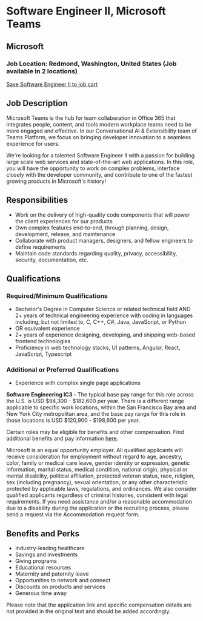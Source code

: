 # Software Engineer II, Microsoft Teams
## Microsoft
### Job Location: Redmond, Washington, United States (Job available in 2 locations)

[Save Software Engineer II to job cart](application_link)

## Job Description
Microsoft Teams is the hub for team collaboration in Office 365 that integrates people, content, and tools modern workplace teams need to be more engaged and effective. In our Conversational AI & Extensibility team of Teams Platform, we focus on bringing developer innovation to a seamless experience for users.

We're looking for a talented Software Engineer II with a passion for building large scale web services and state-of-the-art web applications. In this role, you will have the opportunity to work on complex problems, interface closely with the developer community, and contribute to one of the fastest growing products in Microsoft's history!

## Responsibilities
- Work on the delivery of high-quality code components that will power the client experiences for our products
- Own complex features end-to-end, through planning, design, development, release, and maintenance
- Collaborate with product managers, designers, and fellow engineers to define requirements
- Maintain code standards regarding quality, privacy, accessibility, security, documentation, etc.

## Qualifications
### Required/Minimum Qualifications
- Bachelor's Degree in Computer Science or related technical field AND 2+ years of technical engineering experience with coding in languages including, but not limited to, C, C++, C#, Java, JavaScript, or Python
- OR equivalent experience
- 2+ years of experience designing, developing, and shipping web-based frontend technologies
- Proficiency in web technology stacks, UI patterns, Angular, React, JavaScript, Typescript

### Additional or Preferred Qualifications
- Experience with complex single page applications

**Software Engineering IC3 -** The typical base pay range for this role across the U.S. is USD $94,300 - $182,600 per year. There is a different range applicable to specific work locations, within the San Francisco Bay area and New York City metropolitan area, and the base pay range for this role in those locations is USD $120,900 - $198,600 per year.

Certain roles may be eligible for benefits and other compensation. Find additional benefits and pay information [here](https://careers.microsoft.com/us/en/us-corporate-pay).

Microsoft is an equal opportunity employer. All qualified applicants will receive consideration for employment without regard to age, ancestry, color, family or medical care leave, gender identity or expression, genetic information, marital status, medical condition, national origin, physical or mental disability, political affiliation, protected veteran status, race, religion, sex (including pregnancy), sexual orientation, or any other characteristic protected by applicable laws, regulations, and ordinances. We also consider qualified applicants regardless of criminal histories, consistent with legal requirements. If you need assistance and/or a reasonable accommodation due to a disability during the application or the recruiting process, please send a request via the Accommodation request form.

## Benefits and Perks
- Industry-leading healthcare
- Savings and investments
- Giving programs
- Educational resources
- Maternity and paternity leave
- Opportunities to network and connect
- Discounts on products and services
- Generous time away

Please note that the application link and specific compensation details are not provided in the original text and should be added accordingly.